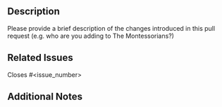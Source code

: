 ## Description

Please provide a brief description of the changes introduced in this pull request (e.g. who are you adding to The
Montessorians?)

## Related Issues

Closes #<issue_number>

## Additional Notes

<!-- Add any additional information or context about the pull request here. -->
